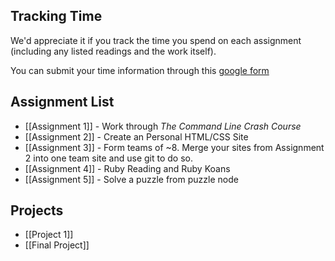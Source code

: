 ## Tracking Time

We'd appreciate it if you track the time you spend on each assignment (including any listed readings and the work itself).

You can submit your time information through this [google form](https://docs.google.com/forms/d/1r3Ymzl-VhsW_o9EMp7GoRDtLfIhTVaQZ5CNTioyzA5M/viewform)

## Assignment List

* [[Assignment 1]] - Work through *The Command Line Crash Course*
* [[Assignment 2]] - Create an Personal HTML/CSS Site
* [[Assignment 3]] - Form teams of ~8. Merge your sites from Assignment 2 into one team site and use git to do so.
* [[Assignment 4]] - Ruby Reading and Ruby Koans
* [[Assignment 5]] - Solve a puzzle from puzzle node

## Projects
* [[Project 1]]
* [[Final Project]]